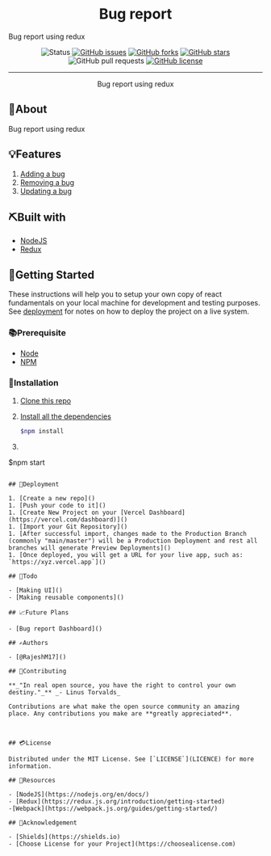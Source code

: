 <h1 align="center">Bug report</h1>

 <p align="center">
 	
   Bug report using redux
	
  </p>

<div align="center">

![Status](https://img.shields.io/badge/status-active-success.svg?style=for-the-badge)
[![GitHub issues](https://img.shields.io/github/issues/RajeshM17/redux-fundamentals?style=for-the-badge)](https://github.com/RajeshM17/redux-fundamentals/issues)
[![GitHub forks](https://img.shields.io/github/forks/RajeshM17/redux-fundamentals?style=for-the-badge)](https://github.com/RajeshM17/redux-fundamentals/network)
[![GitHub stars](https://img.shields.io/github/stars/RajeshM17/redux-fundamentals?style=for-the-badge)](https://github.com/RajeshM17/redux-fundamentals/stargazers)
![GitHub pull requests](https://img.shields.io/github/issues-pr/RajeshM17/redux-fundamentals?style=for-the-badge)
[![GitHub license](https://img.shields.io/github/license/RajeshM17/redux-fundamentals?style=for-the-badge)](https://github.com/RajeshM17/redux-fundamentals)

</div>

<hr />

<p align="center">
Bug report using redux
</p>

## 🧐About

Bug report using redux

## 💡Features

1. [Adding a bug]()
2. [Removing a bug]()
3. [Updating a bug]()

## ⛏️Built with

- [NodeJS]()
- [Redux]()


## 🏁Getting Started

These instructions will help you to setup your own copy of react fundamentals on your local machine for development and testing purposes. See [deployment](#Deployment) for notes on how to deploy the project on a live system.

### 📚Prerequisite

- [Node]()
- [NPM]()

### 🧰Installation

1. [Clone this repo]()
2. [Install all the dependencies]()

   ```bash
   $npm install
   ```

3.  ```bash
   $npm start
   ```

## 🚀Deployment

1. [Create a new repo]()
1. [Push your code to it]()
1. [Create New Project on your [Vercel Dashboard](https://vercel.com/dashboard)]()
1. [Import your Git Repository]()
1. [After successful import, changes made to the Production Branch (commonly "main/master") will be a Production Deployment and rest all branches will generate Preview Deployments]()
1. [Once deployed, you will get a URL for your live app, such as: `https://xyz.vercel.app`]()

## 📝Todo

- [Making UI]()
- [Making reusable components]()

## 📈Future Plans

- [Bug report Dashboard]()

## ✍️Authors

- [@RajeshM17]()

## 📖Contributing

**_"In real open source, you have the right to control your own destiny."_** _- Linus Torvalds_

Contributions are what make the open source community an amazing place. Any contributions you make are **greatly appreciated**.



## 💳License

Distributed under the MIT License. See [`LICENSE`](LICENCE) for more information.

## 🧬Resources

- [NodeJS](https://nodejs.org/en/docs/)
- [Redux](https://redux.js.org/introduction/getting-started)
-[Webpack](https://webpack.js.org/guides/getting-started/)

## 🎉Acknowledgement

- [Shields](https://shields.io)
- [Choose License for your Project](https://choosealicense.com)